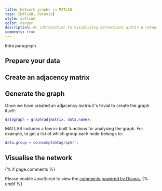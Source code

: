 ```yaml
---
title: Network graphs in MATLAB
tags: [MATLAB, Dataviz]
style: outline
color: danger
description: An introduction to visualising connections within a network using MATLAB.
comments: true
---
```


Intro paragraph

## Prepare your data



## Create an adjacency matrix



## Generate the graph

Once we have created an adjacency matrix it's trivial to create the graph itself:

```matlab
datagraph = graph(adjmatrix, data.name);
```

MATLAB includes a few in-built functions for analysing the graph. For example, to get a list of which group each node belongs to:

```matlab
data.group = conncomp(datagraph)';
```

## Visualise the network



{% if page.comments %}
<div id="disqus_thread"></div>
<script>
var disqus_config = function () {
this.page.url = 'https://mvdh.xyz/blog/matlab-network-graphs';  // Replace PAGE_URL with your page's canonical URL variable
// this.page.identifier = PAGE_IDENTIFIER; // Replace PAGE_IDENTIFIER with your page's unique identifier variable
};
(function() { // DON'T EDIT BELOW THIS LINE
var d = document, s = d.createElement('script');
s.src = 'https://mvdh7.disqus.com/embed.js';
s.setAttribute('data-timestamp', +new Date());
(d.head || d.body).appendChild(s);
})();
</script>
<noscript>Please enable JavaScript to view the <a href="https://disqus.com/?ref_noscript">comments powered by Disqus.</a></noscript>
{% endif %}
